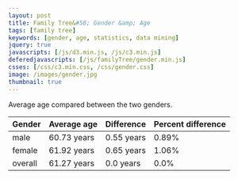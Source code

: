 ```yaml
---
layout: post
title: Family Tree&#58; Gender &amp; Age
tags: [family tree]
keywords: [gender, age, statistics, data mining]
jquery: true
javascripts: [/js/d3.min.js, /js/c3.min.js]
deferedjavascripts: [/js/familyTree/gender.min.js]
csses: [/css/c3.min.css, /css/gender.css]
image: /images/gender.jpg
thumbnail: true
---
```


Average age compared between the two genders.

<div id="genderPie"></div>
<table role="grid">
    <thead >
        <tr role="row">
            <th role="columnheader">Gender</th>
            <th role="columnheader">Average age</th>
            <th role="columnheader">Difference</th>
            <th role="columnheader">Percent difference</th>
        </tr>
    </thead>
    <tbody>
        <tr data-ri="0" role="row">
            <td role="gridcell">male</td>
            <td role="gridcell">60.73 years</td>
            <td role="gridcell">0.55 years</td>
            <td role="gridcell">0.89%</td>
        </tr>
        <tr data-ri="1" role="row">
            <td role="gridcell">female</td>
            <td role="gridcell">61.92 years</td>
            <td role="gridcell">0.65 years</td>
            <td role="gridcell">1.06%</td>
        </tr>
        <tr data-ri="2" role="row">
            <td role="gridcell">overall</td>
            <td role="gridcell">61.27 years</td>
            <td role="gridcell">0.0 years</td>
            <td role="gridcell">0.0%</td>
        </tr>
    </tbody>
</table>
